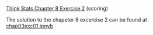 [Think Stats Chapter 8 Exercise 2](http://greenteapress.com/thinkstats2/html/thinkstats2009.html#toc77) (scoring)

The solution to the chapeter 8 excercise 2 can be found at [chap03exc01.ipnyb](chap08exc02.ipynb)
